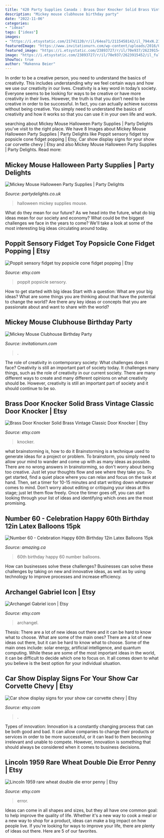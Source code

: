```yaml
---
title: "420 Party Supplies Canada : Brass Door Knocker Solid Brass Vintage Classic Door Knocker"
description: "Mickey mouse clubhouse birthday party"
date: "2022-11-06"
categories:
- "ideas"
tags: ["ideas"]
images:
- "https://i.etsystatic.com/21741120/r/il/64ea71/2115458142/il_794xN.2115458142_tjnj.jpg"
featuredImage: "https://www.invitationurn.com/wp-content/uploads/2016/07/mickey_mouse_clubhouse_birthday_party_supplies.jpg"
featured_image: "https://i.etsystatic.com/23893727/r/il/70e937/2623915452/il_fullxfull.2623915452_o265.jpg"
image: "https://i.etsystatic.com/23893727/r/il/70e937/2623915452/il_fullxfull.2623915452_o265.jpg"
ShowToc: true
author: "Makenna Beier"
---
```



In order to be a creative person, you need to understand the basics of creativity. This includes understanding why we feel certain ways and how we use our creativity in our lives.
Creativity is a key word in today’s society. Everyone seems to be looking for ways to be creative or have more creativity in their lives. However, the truth is that you don’t need to be creative in order to be successful. In fact, you can actually achieve success without being creative. You simply need to understand the basics of creativity and how it works so that you can use it in your own life and work.

	

		
searching about Mickey Mouse Halloween Party Supplies | Party Delights you've visit to the right place. We have 8 Images about Mickey Mouse Halloween Party Supplies | Party Delights like Poppit sensory fidget toy popsicle cone fidget popping | Etsy, Car show display signs for your show car corvette chevy | Etsy and also Mickey Mouse Halloween Party Supplies | Party Delights. Read more:
		
    
## Mickey Mouse Halloween Party Supplies | Party Delights

<img loading=lazy src="https://www.partydelights.co.uk/images/mickey-halloween/header-mickey-halloween_v2.jpg" onerror="this.onerror=null;this.src='https://tse4.mm.bing.net/th?id=OIP.pY8ooKs34euR_ivYuFFrMgHaC2&amp;pid=15.1';" alt="Mickey Mouse Halloween Party Supplies | Party Delights">

_Source: partydelights.co.uk_

>halloween mickey supplies mouse. 

	

What do they mean for our future?
As we head into the future, what do big ideas mean for our society and economy? What could be the biggest challenges we face in the years to come? We'll take a look at some of the most interesting big ideas circulating around today.

    
## Poppit Sensory Fidget Toy Popsicle Cone Fidget Popping | Etsy

<img loading=lazy src="https://i.etsystatic.com/27532184/r/il/dcab12/3130418807/il_1588xN.3130418807_lmvh.jpg" onerror="this.onerror=null;this.src='https://tse3.mm.bing.net/th?id=OIP.iuR4Z8CVktbEhmsYlN572AHaJ3&amp;pid=15.1';" alt="Poppit sensory fidget toy popsicle cone fidget popping | Etsy">

_Source: etsy.com_

>poppit popsicle sensory. 

	

How to get started with big ideas
Start with a question: What are your big ideas? 
What are some things you are thinking about that have the potential to change the world? Are there any key ideas or concepts that you are passionate about and want to share with the world?

    
## Mickey Mouse Clubhouse Birthday Party

<img loading=lazy src="https://www.invitationurn.com/wp-content/uploads/2016/07/mickey_mouse_clubhouse_birthday_party_supplies.jpg" onerror="this.onerror=null;this.src='https://tse2.mm.bing.net/th?id=OIP.7WenP5F68pL9T94P09Mg2AHaHa&amp;pid=15.1';" alt="Mickey Mouse Clubhouse Birthday Party">

_Source: invitationurn.com_

>. 

	

The role of creativity in contemporary society: What challenges does it face?
Creativity is still an important part of society today. It challenges many things, such as the role of creativity in our current society. There are many different ways to create and many different opinions on what creativity should be. However, creativity is still an important part of society and it should continue to be so.

    
## Brass Door Knocker Solid Brass Vintage Classic Door Knocker | Etsy

<img loading=lazy src="https://i.etsystatic.com/5358349/r/il/68338a/2327286325/il_fullxfull.2327286325_awua.jpg" onerror="this.onerror=null;this.src='https://tse1.mm.bing.net/th?id=OIP.dJaCFt6KTH9o4IIKl-exZAHaLO&amp;pid=15.1';" alt="Brass Door Knocker Solid Brass Vintage Classic Door Knocker | Etsy">

_Source: etsy.com_

>knocker. 

	

what brainstorming is, how to do it
Brainstorming is a technique used to generate ideas for a project or problem. To brainstorm, you simply need to allow your mind to wander and come up with as many ideas as possible. There are no wrong answers in brainstorming, so don't worry about being too creative. Just let your thoughts flow and see where they take you.
To get started, find a quiet place where you can relax and focus on the task at hand. Then, set a timer for 10-15 minutes and start writing down whatever comes to mind. Don't worry about editing or critiquing your ideas at this stage; just let them flow freely. Once the timer goes off, you can start looking through your list of ideas and identifying which ones are the most promising.

    
## Number 60 - Celebration Happy 60th Birthday 12in Latex Balloons 15pk

<img loading=lazy src="http://cdn.shopify.com/s/files/1/0233/5476/9485/products/AAM110300_1200x1200.jpg?v=1575933978" onerror="this.onerror=null;this.src='https://tse1.mm.bing.net/th?id=OIP.2fmbxquCsRoBlQvzaOtmrAHaKX&amp;pid=15.1';" alt="Number 60 - Celebration Happy 60th Birthday 12in Latex Balloons 15pk">

_Source: amazing.ca_

>60th birthday happy 60 number balloons. 

	

How can businesses solve these challenges?
Businesses can solve these challenges by taking on new and innovative ideas, as well as by using technology to improve processes and increase efficiency.

    
## Archangel Gabriel Icon | Etsy

<img loading=lazy src="https://i.etsystatic.com/23893727/r/il/70e937/2623915452/il_fullxfull.2623915452_o265.jpg" onerror="this.onerror=null;this.src='https://tse1.mm.bing.net/th?id=OIP.XPR0rBF-2qEV_nNChsQo5gHaJ4&amp;pid=15.1';" alt="Archangel Gabriel icon | Etsy">

_Source: etsy.com_

>archangel. 

	

Thesis: There are a lot of new ideas out there and it can be hard to know what to choose. What are some of the main ones?
There are a lot of new ideas out there, but it can be hard to know what to choose. Some of the main ones include: solar energy, artificial intelligence, and quantum computing. While these are some of the most important ideas in the world, it can be difficult to decide which one to focus on. It all comes down to what you believe is the best option for your individual situation.

    
## Car Show Display Signs For Your Show Car Corvette Chevy | Etsy

<img loading=lazy src="https://i.etsystatic.com/6941388/r/il/856287/1960390820/il_1588xN.1960390820_chl2.jpg" onerror="this.onerror=null;this.src='https://tse3.mm.bing.net/th?id=OIP.jLsjgZySjUKfLvUfmbcqGQHaLH&amp;pid=15.1';" alt="Car show display signs for your show car corvette chevy | Etsy">

_Source: etsy.com_

>. 

	

Types of innovation:
Innovation is a constantly changing process that can be both good and bad. It can allow companies to change their products or services in order to be more successful, or it can lead to them becoming irrelevant and unable to compete. However, innovation is something that should always be considered when it comes to business decisions.

    
## Lincoln 1959 Rare Wheat Double Die Error Penny | Etsy

<img loading=lazy src="https://i.etsystatic.com/21741120/r/il/64ea71/2115458142/il_794xN.2115458142_tjnj.jpg" onerror="this.onerror=null;this.src='https://tse4.mm.bing.net/th?id=OIP.9mrAXU31IJNfCJfMIErYtQHaJ4&amp;pid=15.1';" alt="Lincoln 1959 rare wheat double die error penny | Etsy">

_Source: etsy.com_

>error. 

	

Ideas can come in all shapes and sizes, but they all have one common goal: to help improve the quality of life. Whether it's a new way to cook a meal or a new way to shop for a product, ideas can make a big impact on how people live. If you're looking for ways to improve your life, there are plenty of ideas out there. Here are 5 of our favorites.

